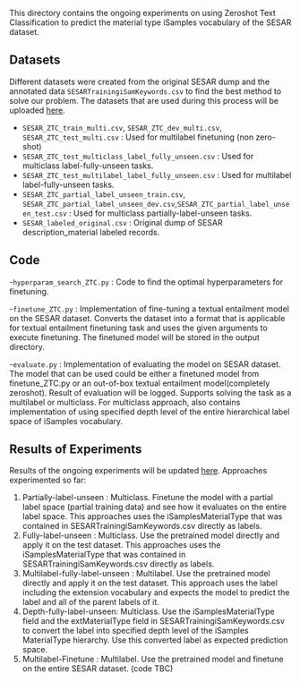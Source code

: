 This directory contains the ongoing experiments on using Zeroshot Text Classification to predict the material type iSamples vocabulary of the SESAR dataset.

## Datasets
Different datasets were created from the original SESAR dump and the annotated data `SESARTrainingiSamKeywords.csv` to find the best method to solve our problem.
The datasets that are used during this process will be uploaded [here](https://drive.google.com/drive/folders/1o9vZ4CzTDi0N93KKPCGgvcvqNTrPx4jI?usp=sharing).

- `SESAR_ZTC_train_multi.csv`, `SESAR_ZTC_dev_multi.csv`, `SESAR_ZTC_test_multi.csv` :  Used for multilabel finetuning (non zero-shot)
- `SESAR_ZTC_test_multiclass_label_fully_unseen.csv` : Used for multiclass label-fully-unseen tasks. 
- `SESAR_ZTC_test_multilabel_label_fully_unseen.csv` : Used for multilabel label-fully-unseen tasks. 
- `SESAR_ZTC_partial_label_unseen_train.csv`, `SESAR_ZTC_partial_label_unseen_dev.csv`,`SESAR_ZTC_partial_label_unseen_test.csv` : Used for multiclass partially-label-unseen tasks.
- `SESAR_labeled_original.csv` : Original dump of SESAR description_material labeled records.

## Code

-`hyperparam_search_ZTC.py` : Code to find the optimal hyperparameters for finetuning.

-`finetune_ZTC.py` : Implementation of fine-tuning a textual entailment model on the SESAR dataset. Converts the dataset into a format that is applicable for textual entailment finetuning task and uses the given arguments to execute finetuning. The finetuned model will be stored in the output directory.

-`evaluate.py` : Implementation of evaluating the model on SESAR dataset. The model that can be used could be either a finetuned model from finetune_ZTC.py or an out-of-box textual entailment model(completely zeroshot). Result of evaluation will be logged. Supports solving the task as a multilabel or multiclass. For multiclass approach, also contains implementation of using specified depth level of the entire hierarchical label space of iSamples vocabulary.

## Results of Experiments
Results of the ongoing experiments will be updated [here](https://docs.google.com/spreadsheets/d/19Q95HsjRS7JGyHoY8o8hxirBO6NiJ1ufHYB_xg0X4Ks/edit?usp=sharing).
Approaches experimented so far: 
1) Partially-label-unseen : Multiclass. Finetune the model with a partial label space (partial training data) and see how it evaluates on the entire label space. This approaches uses the iSamplesMaterialType that was contained in SESARTrainingiSamKeywords.csv directly as labels. 
2) Fully-label-unseen : Multiclass. Use the pretrained model directly and apply it on the test dataset. This approaches uses the iSamplesMaterialType that was contained in SESARTrainingiSamKeywords.csv directly as labels. 
3) Multilabel-fully-label-unseen : Multilabel. Use the pretrained model directly and apply it on the test dataset. This approach uses the label including the extension vocabulary and expects the model to predict the label and all of the parent labels of it.
4) Depth-fully-label-unseen: Multiclass. Use the iSamplesMaterialType field and the extMaterialType	field in SESARTrainingiSamKeywords.csv to convert the label into specified depth level of the iSamples MaterialType hierarchy. Use this converted label as expected prediction space. 
5) Multilabel-Finetune : Multilabel. Use the pretrained model and finetune on the entire SESAR dataset. (code TBC)
